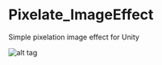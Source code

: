 # Pixelate_ImageEffect

Simple pixelation image effect for Unity

![alt tag](https://cloud.githubusercontent.com/assets/2878395/21988504/63ffce96-dbff-11e6-9171-b9a775b982d4.PNG)
